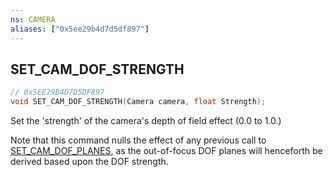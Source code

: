 ```yaml
---
ns: CAMERA
aliases: ["0x5ee29b4d7d5df897"]
---
```

## SET_CAM_DOF_STRENGTH

```c
// 0x5EE29B4D7D5DF897
void SET_CAM_DOF_STRENGTH(Camera camera, float Strength);
```

Set the 'strength' of the camera's depth of field effect (0.0 to 1.0.)

Note that this command nulls the effect of any previous call to [SET_CAM_DOF_PLANES](#_0x3CF48F6F96E749DC), as the out-of-focus DOF planes will henceforth be derived based upon the DOF strength.

